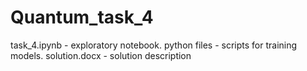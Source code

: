 # Quantum_task_4
 
task_4.ipynb - exploratory notebook.
python files - scripts for training models.
solution.docx - solution description
